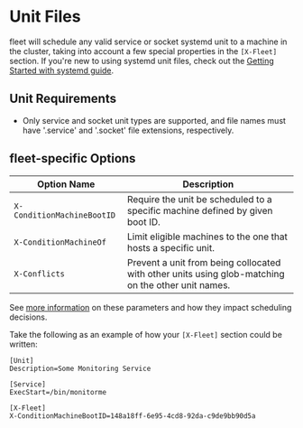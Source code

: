 # Unit Files

fleet will schedule any valid service or socket systemd unit to a machine in the cluster, taking into account a few special properties in the `[X-Fleet]` section. If you're new to using systemd unit files, check out the [Getting Started with systemd guide](https://coreos.com/docs/launching-containers/launching/getting-started-with-systemd).

## Unit Requirements

* Only service and socket unit types are supported, and file names must have '.service' and '.socket' file extensions, respectively.

## fleet-specific Options

| Option Name | Description |
|---------------|-------------|
| `X-ConditionMachineBootID` | Require the unit be scheduled to a specific machine defined by given boot ID. |
| `X-ConditionMachineOf` | Limit eligible machines to the one that hosts a specific unit. |
| `X-Conflicts` | Prevent a unit from being collocated with other units using glob-matching on the other unit names. |

See [more information](https://github.com/coreos/fleet/blob/master/Documentation/scheduling.md) on these parameters and how they impact scheduling decisions.

Take the following as an example of how your `[X-Fleet]` section could be written:

```
[Unit]
Description=Some Monitoring Service

[Service]
ExecStart=/bin/monitorme

[X-Fleet]
X-ConditionMachineBootID=148a18ff-6e95-4cd8-92da-c9de9bb90d5a
```
